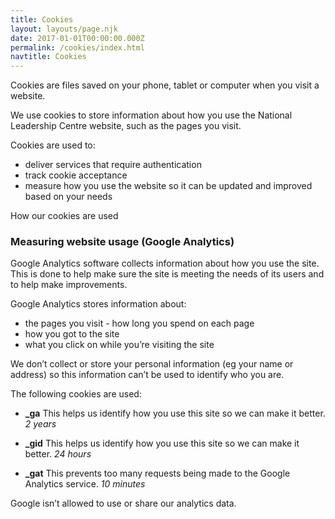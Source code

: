 ```yaml
---
title: Cookies
layout: layouts/page.njk
date: 2017-01-01T00:00:00.000Z
permalink: /cookies/index.html
navtitle: Cookies
---
```


Cookies are files saved on your phone, tablet or computer when you visit a website.

We use cookies to store information about how you use the National Leadership Centre website, such as the pages you visit.

Cookies are used to:

* deliver services that require authentication
* track cookie acceptance
* measure how you use the website so it can be updated and improved based on your needs

How our cookies are used
### Measuring website usage (Google Analytics)

Google Analytics software collects information about how you use the site. This is done to help make sure the site is meeting the needs of its users and to help make improvements.

Google Analytics stores information about:

* the pages you visit - how long you spend on each page
* how you got to the site
* what you click on while you’re visiting the site

We don’t collect or store your personal information (eg your name or address) so this information can’t be used to identify who you are.

The following cookies are used:

* **_ga**
This helps us identify how you use this site so we can make it better.
*2 years* 

* **_gid**
This helps us identify how you use this site so we can make it better.
*24 hours*

* **_gat**
This prevents too many requests being made to the Google Analytics service.
*10 minutes*

Google isn’t allowed to use or share our analytics data.